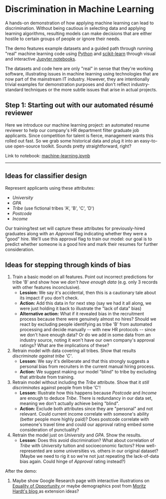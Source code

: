 # Discrimination in Machine Learning

A hands-on demonstration of how applying machine learning can lead to discrimination.
Without being cautious in selecting data and applying learning algorithms, resulting models can
make decisions that are either hostile to certain groups of people or ignore their needs.

The demo features example datasets and a guided path through running "real" machine learning code
using [Python](https://www.python.org/) and [scikit-learn](http://scikit-learn.org/) through
visual and interactive [Jupyter notebooks](http://jupyter.org/).

The datasets and code here are only "real" in sense that they're working software, illustrating
issues in machine learning using technologies that are now part of the mainstream IT industry.
However, they are intentionally trivial examples for demonstration purposes and don't reflect
industry-standard techniques or the more subtle issues that arise in actual projects.

## Step 1: Starting out with our automated résumé reviewer

Here we introduce our machine learning project: an automated resume reviewer to help our
company's HR department filter graduate job applicants. Since competition for talent is fierce,
management wants this rolled out fast. So we grab some historical data and plug it into an
easy-to-use open-source toolkit. Sounds pretty straightforward, right?

Link to notebook: [machine-learning.ipynb](machine-learning.ipynb)

---

## Ideas for classifier design

Represent applicants using these attributes:

* *University*
* *GPA*
* *Tribe* (use fictional tribes 'A', 'B', 'C', 'D')
* *Postcode*
* *Income*

Our training/test set will capture these attributes for previously-hired graduates along with
an *Approval* flag indicating whether they were a "good" hire. We'll use this approval flag to
train our model: our goal is to predict whether someone is a good hire and mark their resumes
for further consideration.

## Ideas for stepping through kinds of bias

1. Train a basic model on all features. Point out incorrect predictions for tribe 'B' and show
   how we *don't have enough data* (e.g. only 3 records with other features inconclusive).
   * **Lession:** We say it's accidental, then this is a cautionary tale about its impact
     if you don't check.
   * **Action:** Add this data in for next step (say we had it all along, we were just holding it
     back to illustrate the "lack of data" bias)
   * **Alternative action:** What if it revealed bias in the recruitment process because there
     were genuinely almost no hires? Should we react
     by excluding people identifying as tribe 'B' from automated processing and decide manually
     -- with new HR protocols -- since we don't have enough data?
     Or do we add in some data from an industry source, noting it won't have our own company's approval ratings? What are the implications of these?
1. Retrain model with data covering all tribes. Show that results *discriminate against tribe 'C'*.
   * **Lesson:** We say it's deliberate and that this strongly suggests a personal bias from
     recruiters in the current manual hiring process.
   * **Action:** We suggest making our model "blind" to tribe by excluding that attribute from
     training.
1. Retrain model without including the *Tribe* attribute. Show that it *still discriminates*
   against people from tribe 'C'!
   * **Lesson:** Illustrate how this happens because *Postcode* and *Income* are enough to
     deduce *Tribe*.
     There is redundancy in our data set, meaning we don't actually achieve being "blind".
   * **Action:** Exclude both attributes since they are "personal" and not relevant.
     Could current income correlate with someone's ability (better people more highly paid)?
     Does postcode correlate with someone's travel time and could our
     approval rating embed some consideration of punctuality?
1. Retrain the model just on *University* and *GPA*. Show the results.
   * **Lesson:** Does this avoid discrimination? What about correlation of *Tribe* with
     *University* tuition and socioeconomic factors? How well-represented are some universities
     vs. others in our original dataset? (Maybe we need to rig it so we're not just repeating
     the lack-of-data bias again. Could hinge of *Approval* rating instead?)

After the demo:

1. Maybe show Google Research page with interactive illustrations on [Equality of Opportunity
   ](https://research.googleblog.com/2016/10/equality-of-opportunity-in-machine.html) or
   maybe demographics post from [Moritz Hardt's blog
   ](http://blog.mrtz.org/2016/09/06/approaching-fairness.html) as extension ideas?
